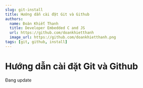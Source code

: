 ```yaml
---
slug: git-install
title: Hướng dẫn cài đặt Git và Github
authors:
  name: Đoàn Khiết Thanh
  title: Developer Embedded C and JS
  url: https://github.com/doankhietthanh
  image_url: https://github.com/doankhietthanh.png
tags: [git, github, install]
---
```


# Hướng dẫn cài đặt Git và Github

Đang update
